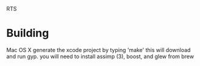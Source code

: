 RTS

Building
========

Mac OS X
generate the xcode project by typing 'make' this will download and run gyp.
you will need to install assimp (3), boost, and glew from brew
